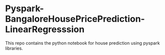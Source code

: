 # Pyspark-BangaloreHousePricePrediction-LinearRegresssion
This repo contains the python notebook for house prediction using pyspark libraries.
